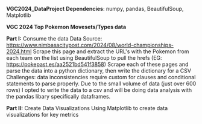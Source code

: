 ******VGC2024_DataProject******
**Dependencies**: numpy, pandas, BeautifulSoup, Matplotlib

**VGC 2024 Top Pokemon Movesets/Types data**

**Part I:**
Consume the data
Data Source: https://www.nimbasacitypost.com/2024/08/world-championships-2024.html
Scrape this page and extract the URL's with the Pokemon from each team on the list using BeautifulSoup to pull the hrefs (EG: https://pokepast.es/aa2521bd541f3858)
Scrape each of these pages and parse the data into a python dictionary, then write the dictionary for a CSV
Challenges: data inconsistencies require custom for clauses and conditional statements to parse properly.
Due to the small volume of data (just over 600 rows) I opted to write the data to a csv and will be doing data analysis with the pandas libary specifically dataframes. 

**Part II:**
Create Data Visualizations
Using Matplotlib to create data visualizations for key metrics
